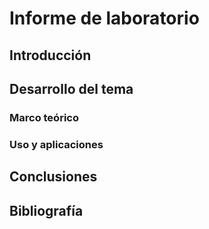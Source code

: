 # Informe de laboratorio

## Introducción

## Desarrollo del tema 

### Marco teórico
### Uso y aplicaciones

## Conclusiones 

## Bibliografía 
